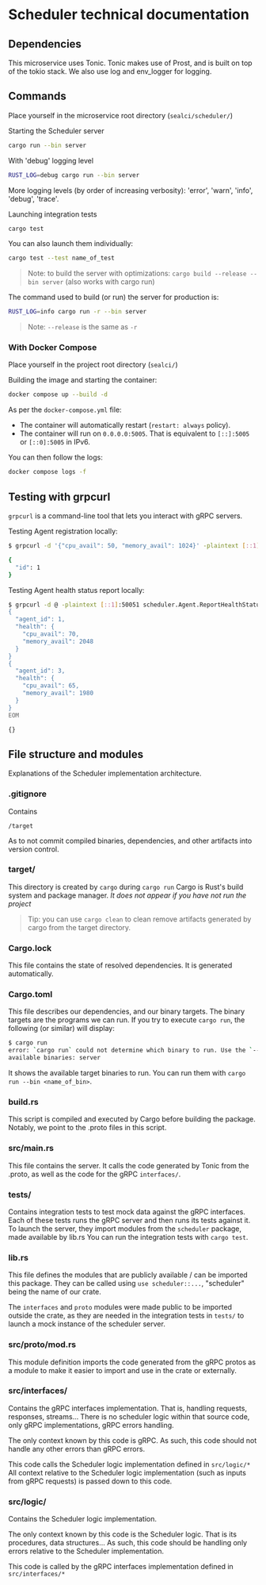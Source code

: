 # Scheduler technical documentation

## Dependencies

This microservice uses Tonic. Tonic makes use of Prost, and is built on top of the tokio stack.
We also use log and env_logger for logging.

## Commands

Place yourself in the microservice root directory (`sealci/scheduler/`)

Starting the Scheduler server

```bash
cargo run --bin server
```

With 'debug' logging level

```bash
RUST_LOG=debug cargo run --bin server 
```

More logging levels (by order of increasing verbosity): 'error', 'warn', 'info', 'debug', 'trace'.

Launching integration tests

```bash
cargo test
```

You can also launch them individually:

```bash
cargo test --test name_of_test
```

> Note: to build the server with optimizations: `cargo build --release --bin server` (also works with cargo run)

The command used to build (or run) the server for production is:

```bash
RUST_LOG=info cargo run -r --bin server 
```

> Note: `--release` is the same as `-r`

### With Docker Compose

Place yourself in the project root directory (`sealci/`)

Building the image and starting the container:

```bash
docker compose up --build -d
```

As per the `docker-compose.yml` file:

- The container will automatically restart (`restart: always` policy).
- The container will run on `0.0.0.0:5005`. That is equivalent to `[::]:5005` or `[::0]:5005` in IPv6.

You can then follow the logs:
```bash
docker compose logs -f
```

## Testing with grpcurl

`grpcurl` is a command-line tool that lets you interact with gRPC servers.

Testing Agent registration locally:

```bash
$ grpcurl -d '{"cpu_avail": 50, "memory_avail": 1024}' -plaintext [::1]:50051 scheduler.Agent.RegisterAgent

{
  "id": 1
}
```

Testing Agent health status report locally:

```bash
$ grpcurl -d @ -plaintext [::1]:50051 scheduler.Agent.ReportHealthStatus <<EOM
{
  "agent_id": 1,
  "health": {
    "cpu_avail": 70,
    "memory_avail": 2048
  }
}
{
  "agent_id": 3,
  "health": {
    "cpu_avail": 65,
    "memory_avail": 1980
  }
}
EOM

{}
```

## File structure and modules

Explanations of the Scheduler implementation architecture.

### .gitignore

Contains

```.gitignore
/target
```

As to not commit compiled binaries, dependencies, and other artifacts into version control.

### target/

This directory is created by `cargo` during `cargo run`
Cargo is Rust's build system and package manager.
*It does not appear if you have not run the project*

> Tip: you can use `cargo clean` to clean remove artifacts generated by cargo from the target directory.

### Cargo.lock

This file contains the state of resolved dependencies. It is generated automatically.

### Cargo.toml

This file describes our dependencies, and our binary targets.
The binary targets are the programs we can run.
If you try to execute `cargo run`, the following (or similar) will display:

```bash
$ cargo run
error: `cargo run` could not determine which binary to run. Use the `--bin` option to specify a binary, or the `default-run` manifest key.
available binaries: server
```

It shows the available target binaries to run. You can run them with `cargo run --bin <name_of_bin>`.

### build.rs

This script is compiled and executed by Cargo before building the package.
Notably, we point to the .proto files in this script.

### src/main.rs

This file contains the server.
It calls the code generated by Tonic from the .proto, as well as the code for the gRPC `interfaces/`.

### tests/

Contains integration tests to test mock data against the gRPC interfaces.
Each of these tests runs the gRPC server and then runs its tests against it. To launch the server, they import modules from the `scheduler` package, made available by lib.rs
You can run the integration tests with `cargo test`.

### lib.rs

This file defines the modules that are publicly available / can be imported this package.
They can be called using `use scheduler::...`, "scheduler" being the name of our crate.

The `interfaces` and `proto` modules were made public to be imported outside the crate, as they are needed in the integration tests in `tests/` to launch a mock instance of the scheduler server.

### src/proto/mod.rs

This module definition imports the code generated from the gRPC protos as a module to make it easier to import and use in the crate or externally.

### src/interfaces/

Contains the gRPC interfaces implementation.
That is, handling requests, responses, streams...
There is no scheduler logic within that source code, only gRPC implementations, gRPC errors handling.

The only context known by this code is gRPC.
As such, this code should not handle any other errors than gRPC errors.

This code calls the Scheduler logic implementation defined in `src/logic/*`
All context relative to the Scheduler logic implementation (such as inputs from gRPC requests) is passed down to this code.

### src/logic/

Contains the Scheduler logic implementation.

The only context known by this code is the Scheduler logic. That is its procedures, data structures...
As such, this code should be handling only errors relative to the Scheduler implementation.

This code is called by the gRPC interfaces implementation defined in `src/interfaces/*`
